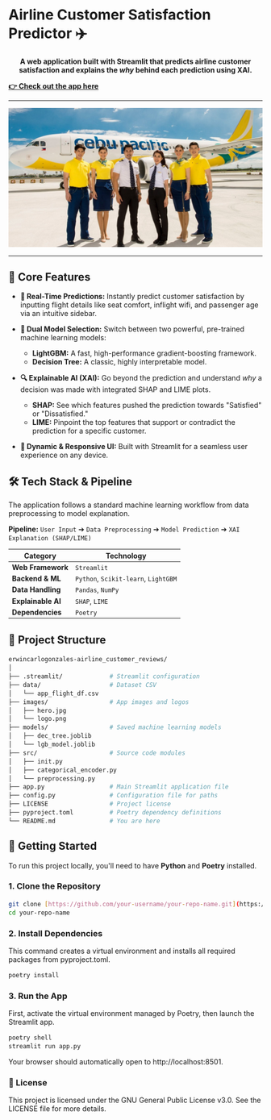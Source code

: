 # Airline Customer Satisfaction Predictor ✈️

<div align="center">

**A web application built with Streamlit that predicts airline customer satisfaction and explains the *why* behind each prediction using XAI.**

</div>

**[👉 Check out the app here](https://elly-ml-app.streamlit.app/)**

---

<div align="center">
  
![App Screenshot](images/hero.jpg)

</div>

---

## 🚀 Core Features

-   **🔮 Real-Time Predictions:** Instantly predict customer satisfaction by inputting flight details like seat comfort, inflight wifi, and passenger age via an intuitive sidebar.

-   **🤖 Dual Model Selection:** Switch between two powerful, pre-trained machine learning models:
    -   **LightGBM:** A fast, high-performance gradient-boosting framework.
    -   **Decision Tree:** A classic, highly interpretable model.

-   **🔍 Explainable AI (XAI):** Go beyond the prediction and understand *why* a decision was made with integrated SHAP and LIME plots.
    -   **SHAP:** See which features pushed the prediction towards "Satisfied" or "Dissatisfied."
    -   **LIME:** Pinpoint the top features that support or contradict the prediction for a specific customer.

-   **🎨 Dynamic & Responsive UI:** Built with Streamlit for a seamless user experience on any device.

## 🛠️ Tech Stack & Pipeline

The application follows a standard machine learning workflow from data preprocessing to model explanation.

**Pipeline:**
`User Input` ➔ `Data Preprocessing` ➔ `Model Prediction` ➔ `XAI Explanation (SHAP/LIME)`

| Category          | Technology                                                                                                    |
| ----------------- | ------------------------------------------------------------------------------------------------------------- |
| **Web Framework** | `Streamlit`                                                                                                   |
| **Backend & ML** | `Python`, `Scikit-learn`, `LightGBM`                                                                            |
| **Data Handling** | `Pandas`, `NumPy`                                                                                             |
| **Explainable AI**| `SHAP`, `LIME`                                                                                                |
| **Dependencies** | `Poetry`                                                                                                      |

## 📂 Project Structure

```bash
erwincarlogonzales-airline_customer_reviews/
│
├── .streamlit/             # Streamlit configuration
├── data/                   # Dataset CSV
│   └── app_flight_df.csv
├── images/                 # App images and logos
│   ├── hero.jpg
│   └── logo.png
├── models/                 # Saved machine learning models
│   ├── dec_tree.joblib
│   └── lgb_model.joblib
├── src/                    # Source code modules
│   ├── init.py
│   ├── categorical_encoder.py
│   └── preprocessing.py
├── app.py                  # Main Streamlit application file
├── config.py               # Configuration file for paths
├── LICENSE                 # Project license
├── pyproject.toml          # Poetry dependency definitions
└── README.md               # You are here
```

## 🏁 Getting Started

To run this project locally, you'll need to have **Python** and **Poetry** installed.

### 1. Clone the Repository

```bash
git clone [https://github.com/your-username/your-repo-name.git](https://github.com/your-username/your-repo-name.git)
cd your-repo-name
```
### 2. Install Dependencies
This command creates a virtual environment and installs all required packages from pyproject.toml.

```bash
poetry install
```

### 3. Run the App
First, activate the virtual environment managed by Poetry, then launch the Streamlit app.

```bash
poetry shell
streamlit run app.py
```

Your browser should automatically open to http://localhost:8501.

### 📄 License
This project is licensed under the GNU General Public License v3.0. See the LICENSE file for more details.